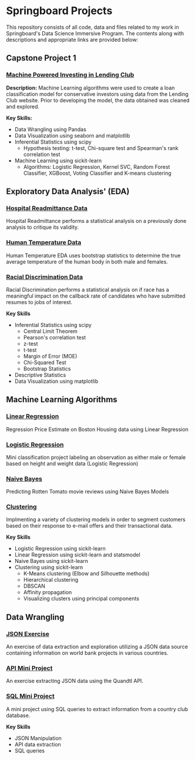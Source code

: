 # Springboard Projects

This repository consists of all code, data and files related to my work in Springboard's Data Science Immersive Program. The contents along with descriptions and appropriate links are provided below:

## Capstone Project 1

### [Machine Powered Investing in Lending Club](https://github.com/paulb17/Springboard/blob/master/Capstone%20Project%201/README.md#machine-powered-investing-in-lending-club)

**Description:**
Machine Learning algorithms were used to create a loan classification model for conservative investors using data from the Lending Club website. Prior to developing the model, the data obtained was cleaned and explored. 

**Key Skills:**
* Data Wrangling using Pandas
* Data Visualization using seaborn and matplotlib
* Inferential Statistics using scipy
    * Hypothesis testing: t-test, Chi-square test and Spearman's rank correlation test
* Machine Learning using sickit-learn
    * Algorithms: Logistic Regression, Kernel SVC, Random Forest Classifier, XGBoost, Voting Classifier and K-means clustering


## Exploratory Data Analysis' (EDA)

### [Hospital Readmittance Data](https://github.com/paulb17/Springboard/blob/master/EDA%20Mini%20Projects/EDA%20hospital%20readmit/Hospital%20Readmissions.ipynb)
Hospital Readmittance performs a statistical analysis on a previously done analysis to critique its validity.

### [Human Temperature Data](https://github.com/paulb17/Springboard/blob/master/EDA%20Mini%20Projects/EDA%20human%20temperature/EDA%20Human%20Body%20Temperature.ipynb)
Human Temperature EDA uses bootstrap statistics to determine the true average temperature of the human body in both male and females.

### [Racial Discrimination Data](https://github.com/paulb17/Springboard/blob/master/EDA%20Mini%20Projects/EDA%20racial%20discrimination/EDA%20Job%20Market%20Discrimination.ipynb)
Racial Discrimination performs a statistical analysis on if race has a meaningful impact on the callback rate of candidates who have submitted resumes to jobs of interest.

**Key Skills**
* Inferential Statistics using scipy
    * Central Limit Theorem
    * Pearson's correlation test
    * z-test
    * t-test
    * Margin of Error (MOE)
    * Chi-Squared Test
    * Bootstrap Statistics
* Descriptive Statistics
* Data Visualization using matplotlib


## Machine Learning Algorithms
### [Linear Regression](https://github.com/paulb17/Springboard/blob/master/Machine%20Learning/linear_regression/Mini_Project_Linear_Regression.ipynb)
Regression Price Estimate on Boston Housing data using Linear Regression

### [Logistic Regression](https://github.com/paulb17/Springboard/blob/master/Machine%20Learning/logistic_regression/Mini_Project_Logistic_Regression.ipynb)
Mini classification project labeling an observation as either male or female based on height and weight data (Logistic Regression)

### [Naive Bayes](https://github.com/paulb17/Springboard/blob/master/Machine%20Learning/naive_bayes/Mini_Project_Naive_Bayes.ipynb)
Predicting Rotten Tomato movie reviews using Naive Bayes Models

### [Clustering](https://github.com/paulb17/Springboard/blob/master/Machine%20Learning/clustering/Mini_Project_Clustering.ipynb)
Implmenting a variety of clustering models in order to segment customers based on their response to e-mail offers and their transactional data. 

**Key Skills**
* Logistic Regression using sickit-learn
* Linear Regression using sickit-learn and statsmodel
* Naive Bayes using sickit-learn
* Clustering using sickit-learn
    * K-Means clustering (Elbow and Silhouette methods)
    * Hierarchical clustering
    * DBSCAN
    * Affinity propagation
    * Visualizing clusters using principal components

## Data Wrangling

### [JSON Exercise](https://github.com/paulb17/Springboard/blob/master/JSON%20Based%20Data%20Exercise/JSON_Exercise.ipynb)
An exercise of data extraction and exploration utilizing a JSON data source containing information on world bank projects in various countries. 

### [API Mini Project](https://github.com/paulb17/Springboard/blob/master/API%20Mini%20Project/api_data_wrangling_mini_project.ipynb)
An exercise extracting JSON data using the Quandtl API.

### [SQL Mini Project](http://localhost:8889/edit/SQL%20Exercise/1520094343_sql_project.sql)
A mini project using SQL queries to extract information from a country club database. 

**Key Skills**
* JSON Manipulation
* API data extraction
* SQL queries
